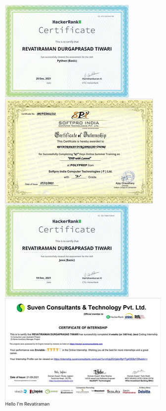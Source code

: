 ![Revatiraman is a Full Stack developer specialising in PHP](https://github.com/rramantiwari/rramantiwari/blob/main/aab.png)
![Revatiraman is a Full Stack developer specialising in PHP](https://github.com/rramantiwari/rramantiwari/blob/main/php.jpg)
![Revatiraman is a Full Stack developer specialising in PHP](https://github.com/rramantiwari/rramantiwari/blob/main/download%20(6).png)
![Revatiraman is a Full Stack developer specialising in PHP](https://github.com/rramantiwari/rramantiwari/blob/main/java%20core.jpg)
 Hello I'm Revatiraman
 
 
 
 
